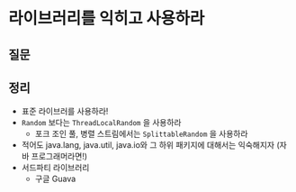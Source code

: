 # 라이브러리를 익히고 사용하라

## 질문



## 정리

- 표준 라이브러를 사용하라!
- `Random` 보다는 `ThreadLocalRandom` 을 사용하라
  - 포크 조인 풀, 병렬 스트림에서는 `SplittableRandom` 을 사용하라
- 적어도 java.lang, java.util, java.io와 그 하위 패키지에 대해서는 익숙해지자 (자바 프로그래머라면!)
- 서드파티 라이브러리
  - 구글 Guava